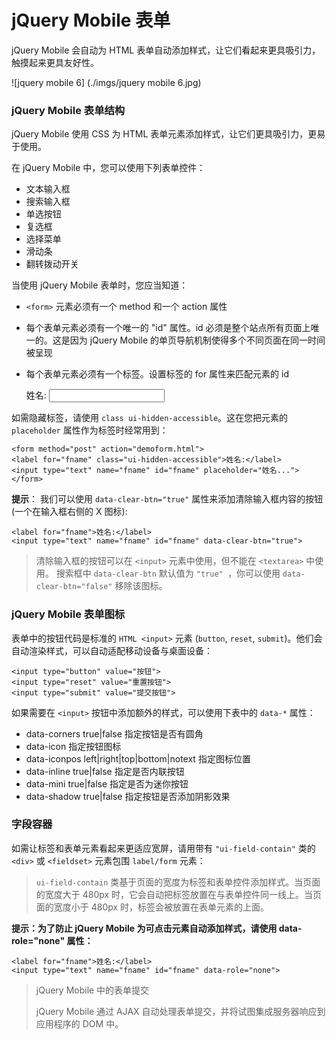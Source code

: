 # jQuery Mobile 表单

jQuery Mobile 会自动为 HTML 表单自动添加样式，让它们看起来更具吸引力，触摸起来更具友好性。

![jquery mobile 6] (./imgs/jquery mobile 6.jpg)

### jQuery Mobile 表单结构

jQuery Mobile 使用 CSS 为 HTML 表单元素添加样式，让它们更具吸引力，更易于使用。

在 jQuery Mobile 中，您可以使用下列表单控件：

- 文本输入框
- 搜索输入框
- 单选按钮
- 复选框
- 选择菜单
- 滑动条
- 翻转拨动开关

当使用 jQuery Mobile 表单时，您应当知道：

- `<form>` 元素必须有一个 method 和一个 action 属性
- 每个表单元素必须有一个唯一的 "id" 属性。id 必须是整个站点所有页面上唯一的。这是因为 jQuery Mobile 的单页导航机制使得多个不同页面在同一时间被呈现
- 每个表单元素必须有一个标签。设置标签的 for 属性来匹配元素的 id

	<form method="post" action="demoform.html">
	<label for="fname">姓名:</label>
	<input type="text" name="fname" id="fname">
	</form>

如需隐藏标签，请使用 `class ui-hidden-accessible`。这在您把元素的 `placeholder` 属性作为标签时经常用到：

	<form method="post" action="demoform.html">
	<label for="fname" class="ui-hidden-accessible">姓名:</label>
	<input type="text" name="fname" id="fname" placeholder="姓名...">
	</form>

**提示**： 我们可以使用 `data-clear-btn="true"` 属性来添加清除输入框内容的按钮 (一个在输入框右侧的 X 图标):

	<label for="fname">姓名:</label>
	<input type="text" name="fname" id="fname" data-clear-btn="true"> 

> 清除输入框的按钮可以在 `<input>` 元素中使用，但不能在 `<textarea>` 中使用。 搜索框中 `data-clear-btn` 默认值为 `"true" `，你可以使用 `data-clear-btn="false"` 移除该图标。

### jQuery Mobile 表单图标

表单中的按钮代码是标准的 `HTML <input>` 元素 (`button`, `reset`, `submit`)。他们会自动渲染样式，可以自动适配移动设备与桌面设备：

	<input type="button" value="按钮">
	<input type="reset" value="重置按钮">
	<input type="submit" value="提交按钮"> 

如果需要在 `<input>` 按钮中添加额外的样式，可以使用下表中的 `data-*` 属性：

- data-corners true|false 指定按钮是否有圆角
- data-icon 指定按钮图标
- data-iconpos left|right|top|bottom|notext 指定图标位置
- data-inline true|false 指定是否内联按钮
- data-mini true|false 指定是否为迷你按钮
- data-shadow true|false 指定按钮是否添加阴影效果

### 字段容器

如需让标签和表单元素看起来更适应宽屏，请用带有 `"ui-field-contain"` 类的 `<div>` 或 `<fieldset>` 元素包围 `label/form` 元素：

> `ui-field-contain` 类基于页面的宽度为标签和表单控件添加样式。当页面的宽度大于 480px 时，它会自动把标签放置在与表单控件同一线上。当页面的宽度小于 480px 时，标签会被放置在表单元素的上面。

**提示：为了防止 jQuery Mobile 为可点击元素自动添加样式，请使用 data-role="none" 属性：**

	<label for="fname">姓名:</label>
	<input type="text" name="fname" id="fname" data-role="none">

>jQuery Mobile 中的表单提交
>
>jQuery Mobile 通过 AJAX 自动处理表单提交，并将试图集成服务器响应到应用程序的 DOM 中。


















